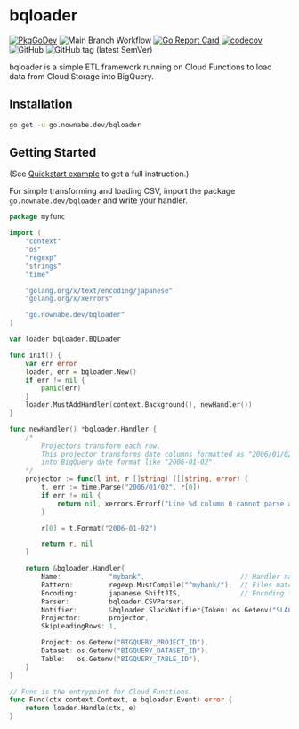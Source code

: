 bqloader
========

[![PkgGoDev](https://pkg.go.dev/badge/go.nownabe.dev/bqloader)](https://pkg.go.dev/go.nownabe.dev/bqloader)
![Main Branch Workflow](https://github.com/nownabe/go-bqloader/workflows/Main%20Branch%20Workflow/badge.svg)
[![Go Report Card](https://goreportcard.com/badge/github.com/nownabe/go-bqloader)](https://goreportcard.com/report/github.com/nownabe/go-bqloader)
[![codecov](https://codecov.io/gh/nownabe/go-bqloader/branch/main/graph/badge.svg)](https://codecov.io/gh/nownabe/go-bqloader)
![GitHub](https://img.shields.io/github/license/nownabe/go-bqloader)
![GitHub tag (latest SemVer)](https://img.shields.io/github/v/tag/nownabe/go-bqloader?sort=semver)

bqloader is a simple ETL framework running on Cloud Functions to load data from Cloud Storage into BigQuery.

## Installation

```bash
go get -u go.nownabe.dev/bqloader
```

## Getting Started

(See [Quickstart example](https://github.com/nownabe/go-bqloader/tree/main/examples/quickstart) to get a full instruction.)

For simple transforming and loading CSV, import the package `go.nownabe.dev/bqloader` and write your handler.

```go
package myfunc

import (
	"context"
	"os"
	"regexp"
	"strings"
	"time"

	"golang.org/x/text/encoding/japanese"
	"golang.org/x/xerrors"

	"go.nownabe.dev/bqloader"
)

var loader bqloader.BQLoader

func init() {
	var err error
	loader, err = bqloader.New()
	if err != nil {
		panic(err)
	}
	loader.MustAddHandler(context.Background(), newHandler())
}

func newHandler() *bqloader.Handler {
	/*
		Projectors transform each row.
		This projector transforms date columns formatted as "2006/01/02" at the first column
		into BigQuery date format like "2006-01-02".
	*/
	projector := func(l int, r []string) ([]string, error) {
		t, err := time.Parse("2006/01/02", r[0])
		if err != nil {
			return nil, xerrors.Errorf("Line %d column 0 cannot parse as a date: %w", l, err)
		}

		r[0] = t.Format("2006-01-02")

		return r, nil
	}

	return &bqloader.Handler{
		Name:            "mybank",                        // Handler name used in logging.
		Pattern:         regexp.MustCompile("^mybank/"),  // Files matching this pattern are processed with this handler.
		Encoding:        japanese.ShiftJIS,               // Encoding field specifies the encoding of input files.
		Parser:          bqloader.CSVParser,
		Notifier:        &bqloader.SlackNotifier{Token: os.Getenv("SLACK_TOKEN"), Channel: "#mychannel"},
		Projector:       projector,
		SkipLeadingRows: 1,

		Project: os.Getenv("BIGQUERY_PROJECT_ID"),
		Dataset: os.Getenv("BIGQUERY_DATASET_ID"),
		Table:   os.Getenv("BIGQUERY_TABLE_ID"),
	}
}

// Func is the entrypoint for Cloud Functions.
func Func(ctx context.Context, e bqloader.Event) error {
	return loader.Handle(ctx, e)
}
```
